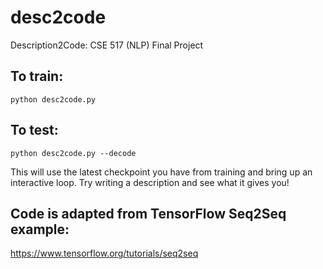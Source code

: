 # desc2code
Description2Code: CSE 517 (NLP) Final Project

## To train:
`python desc2code.py`

## To test:
`python desc2code.py --decode`

This will use the latest checkpoint you have from training and bring up an interactive loop.
Try writing a description and see what it gives you! 

## Code is adapted from TensorFlow Seq2Seq example:
https://www.tensorflow.org/tutorials/seq2seq
